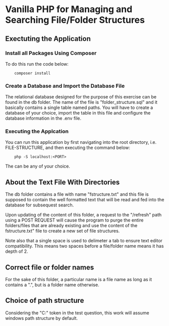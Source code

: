 # Vanilla PHP for Managing and Searching File/Folder Structures
## Exectuting the Application
### Install all Packages Using Composer
To do this run the code below:
```
	composer install
```
### Create a Database and Import the Database File
The relational database designed for the purpose of this exercise can be found in the db folder. The name of the file is "folder_structure.sql" and it basically contains a single table named paths. You will have to create a database of your choice, import the table in this file and configure the database information in the .env file.
### Executing the Applcation
You can run this application by first navigating into the root directory, i.e. FILE-STRUCTURE, and then executing the command below:
```
	php -S localhost:<PORT>
```
The <PORT> can be any of your choice.
## About the Text File With Directories
The db folder contains a file with name "fstructure.txt" and this file is supposed to contain the well formatted text that will be read and fed into the database for subsequest search.

Upon updating of the content of this folder, a request to the "/refresh" path using a POST REQUEST will cause the program to purge the entire folders/files that are already existing and use the content of the fstructure.txt" file to create a new set of file structures. 

Note also that a single space is used to delimeter a tab to ensure text editor compatibility. This means two spaces before a file/folder name means it has depth of 2.

## Correct file or folder names
For the sake of this folder, a particular name is a file name as long as it contains a ".", but is a folder name otherwise.

## Choice of path structure
Considering the "C:" token in the test question, this work will assume windows path structure by default.
